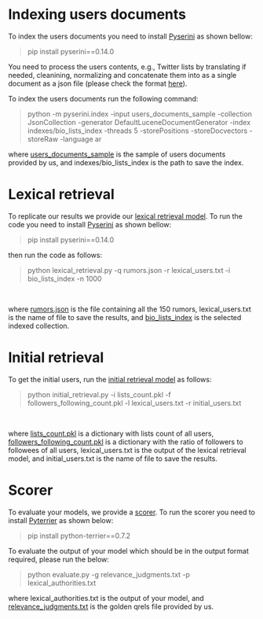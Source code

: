 # Indexing users documents
To index the users documents you need to install [Pyserini](https://github.com/castorini/pyserini) as shown bellow:
> pip install pyserini==0.14.0 <br/>

You need to process the users contents, e.g., Twitter lists by translating if needed, cleanining, normalizing and concatenate them into as a single document as a json file (please check the format [here](https://github.com/Fatima-Haouari/AuFIN/tree/main/code/users_documents_sample)).

To index the users documents run the following command:

> python -m pyserini.index -input users_documents_sample -collection JsonCollection -generator DefaultLuceneDocumentGenerator -index indexes/bio_lists_index -threads 5 -storePositions -storeDocvectors -storeRaw -language ar <br/>

where [users_documents_sample](https://github.com/Fatima-Haouari/AuFIN/tree/main/code/users_documents_sample) is the sample of users documents provided by us, and indexes/bio_lists_index is the path to save the index.

# Lexical retrieval
To replicate our results we provide our [lexical retrieval model](https://github.com/Fatima-Haouari/AuFIN/blob/main/code/lexical_retrieval.py). To run the code you need to install [Pyserini](https://github.com/castorini/pyserini) as shown bellow:
> pip install pyserini==0.14.0 <br/>

then run the code as follows:
> python lexical_retrieval.py -q rumors.json -r lexical_users.txt -i bio_lists_index -n 1000
 <br/>

 where [rumors.json](https://github.com/Fatima-Haouari/AuFIN/blob/main/data/rumors.json) is the file containing all the 150 rumors, lexical_users.txt is the name of file to save the results, and [bio_lists_index](https://drive.google.com/drive/u/0/folders/1y0Fhc5IFNvdg0ZdUjS5lkBB9QZaEcQ7E)  is the selected indexed collection.

# Initial retrieval
To get the initial users, run the [initial retrieval model](https://github.com/Fatima-Haouari/AuFIN/blob/main/code/initial_retrieval.py) as follows:
> python initial_retrieval.py -i lists_count.pkl  -f followers_following_count.pkl -l lexical_users.txt -r initial_users.txt
<br/>

where [lists_count.pkl](https://github.com/Fatima-Haouari/AuFIN/blob/main/data/lists_count.pkl) is a dictionary with lists count of all users, [followers_following_count.pkl](https://github.com/Fatima-Haouari/AuFIN/blob/main/data/followers_following_count.pkl) is a dictionary with the ratio of followers to followees of all users, lexical_users.txt is the output of the lexical retrieval model, and initial_users.txt is the name of file to save the results.



# Scorer
To evaluate your models, we provide a [scorer](https://github.com/Fatima-Haouari/AuFIN/blob/main/code/evaluate.py). To run the scorer you need to install [Pyterrier](https://pyterrier.readthedocs.io/en/latest/) as shown below:
> pip install python-terrier==0.7.2 <br/>

To evaluate the output of your model which should be in the output format required, please run the below:

> python evaluate.py -g relevance_judgments.txt -p lexical_authorities.txt <br/>

where lexical_authorities.txt is the output of your model, and [relevance_judgments.txt](https://github.com/Fatima-Haouari/AuFIN/blob/main/data/relevance_judgments.txt) is the golden qrels file provided by us.
